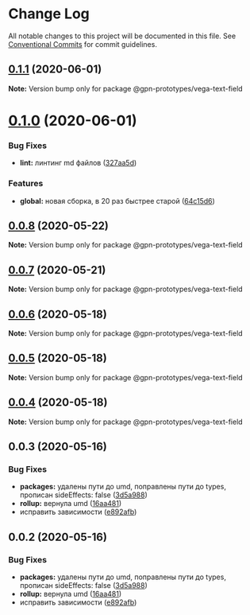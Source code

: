 # Change Log

All notable changes to this project will be documented in this file.
See [Conventional Commits](https://conventionalcommits.org) for commit guidelines.

## [0.1.1](https://github.com/gpn-prototypes/vega-ui/compare/@gpn-prototypes/vega-text-field@0.1.0...@gpn-prototypes/vega-text-field@0.1.1) (2020-06-01)

**Note:** Version bump only for package @gpn-prototypes/vega-text-field





# [0.1.0](https://github.com/gpn-prototypes/vega-ui/compare/@gpn-prototypes/vega-text-field@0.0.8...@gpn-prototypes/vega-text-field@0.1.0) (2020-06-01)


### Bug Fixes

* **lint:** линтинг md файлов ([327aa5d](https://github.com/gpn-prototypes/vega-ui/commit/327aa5d3aa706f0e164a572ae1360d504e89979d))


### Features

* **global:** новая сборка, в 20 раз быстрее старой ([64c15d6](https://github.com/gpn-prototypes/vega-ui/commit/64c15d6c8e5934386d2820e120b64bb7ed2391f3))





## [0.0.8](https://github.com/gpn-prototypes/vega-ui/compare/@gpn-prototypes/vega-text-field@0.0.7...@gpn-prototypes/vega-text-field@0.0.8) (2020-05-22)

**Note:** Version bump only for package @gpn-prototypes/vega-text-field





## [0.0.7](https://github.com/gpn-prototypes/vega-ui/compare/@gpn-prototypes/vega-text-field@0.0.6...@gpn-prototypes/vega-text-field@0.0.7) (2020-05-21)

**Note:** Version bump only for package @gpn-prototypes/vega-text-field





## [0.0.6](https://github.com/gpn-prototypes/vega-ui/compare/@gpn-prototypes/vega-text-field@0.0.5...@gpn-prototypes/vega-text-field@0.0.6) (2020-05-18)

**Note:** Version bump only for package @gpn-prototypes/vega-text-field

## [0.0.5](https://github.com/gpn-prototypes/vega-ui/compare/@gpn-prototypes/vega-text-field@0.0.4...@gpn-prototypes/vega-text-field@0.0.5) (2020-05-18)

**Note:** Version bump only for package @gpn-prototypes/vega-text-field

## [0.0.4](https://github.com/gpn-prototypes/vega-ui/compare/@gpn-prototypes/vega-text-field@0.0.3...@gpn-prototypes/vega-text-field@0.0.4) (2020-05-18)

**Note:** Version bump only for package @gpn-prototypes/vega-text-field

## 0.0.3 (2020-05-16)

### Bug Fixes

- **packages:** удалены пути до umd, поправлены пути до types, прописан sideEffects: false ([3d5a988](https://github.com/gpn-prototypes/vega-ui/commit/3d5a98871aece5d6c79be112e2e60ecd0529694e))
- **rollup:** вернула umd ([16aa481](https://github.com/gpn-prototypes/vega-ui/commit/16aa48132ca6c3934b3b12aa079f8645a0efc89b))
- исправить зависимости ([e892afb](https://github.com/gpn-prototypes/vega-ui/commit/e892afb5368b7ed2c6bdd4c77e08917e033f75ed))

## 0.0.2 (2020-05-16)

### Bug Fixes

- **packages:** удалены пути до umd, поправлены пути до types, прописан sideEffects: false ([3d5a988](https://github.com/gpn-prototypes/vega-ui/commit/3d5a98871aece5d6c79be112e2e60ecd0529694e))
- **rollup:** вернула umd ([16aa481](https://github.com/gpn-prototypes/vega-ui/commit/16aa48132ca6c3934b3b12aa079f8645a0efc89b))
- исправить зависимости ([e892afb](https://github.com/gpn-prototypes/vega-ui/commit/e892afb5368b7ed2c6bdd4c77e08917e033f75ed))
